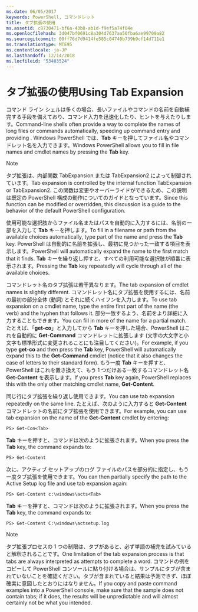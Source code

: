```yaml
---
ms.date: 06/05/2017
keywords: PowerShell, コマンドレット
title: タブ拡張の使用
ms.assetid: c8730471-bf6a-43b8-ab1d-f9ef5a74f04e
ms.openlocfilehash: 3d047bf0691c8a304d7637aa50fba6ae99709a82
ms.sourcegitcommit: 00ff76d7d9414fe585c04740b739b9cf14d711e1
ms.translationtype: MTE95
ms.contentlocale: ja-JP
ms.lasthandoff: 12/14/2018
ms.locfileid: "53403524"
---
```

# <a name="using-tab-expansion"></a><span data-ttu-id="5a1c2-103">タブ拡張の使用</span><span class="sxs-lookup"><span data-stu-id="5a1c2-103">Using Tab Expansion</span></span>

<span data-ttu-id="5a1c2-104">コマンド ライン シェルは多くの場合、長いファイルやコマンドの名前を自動補完する手段を備えており、コマンド入力を迅速化したり、ヒントを与えたりします。</span><span class="sxs-lookup"><span data-stu-id="5a1c2-104">Command-line shells often provide a way to complete the names of long files or commands automatically, speeding up command entry and providing .</span></span> <span data-ttu-id="5a1c2-105">Windows PowerShell では、**Tab** キーを押してファイル名やコマンドレット名を入力できます。</span><span class="sxs-lookup"><span data-stu-id="5a1c2-105">Windows PowerShell allows you to fill in file names and cmdlet names by pressing the **Tab** key.</span></span>

> [!NOTE]
> <span data-ttu-id="5a1c2-106">タブ拡張は、内部関数 TabExpansion または TabExpansion2 によって制御されています。</span><span class="sxs-lookup"><span data-stu-id="5a1c2-106">Tab expansion is controlled by the internal function TabExpansion or TabExpansion2.</span></span> <span data-ttu-id="5a1c2-107">この関数は変更やオーバーライドができるため、この説明は既定の PowerShell 構成の動作についてのガイドとなっています。</span><span class="sxs-lookup"><span data-stu-id="5a1c2-107">Since this function can be modified or overridden, this discussion is a guide to the behavior of the default PowerShell configuration.</span></span>

<span data-ttu-id="5a1c2-108">使用可能な選択肢からファイル名またはパスを自動的に入力するには、名前の一部を入力して **Tab** キーを押します。</span><span class="sxs-lookup"><span data-stu-id="5a1c2-108">To fill in a filename or path from the available choices automatically, type part of the name and press the **Tab** key.</span></span> <span data-ttu-id="5a1c2-109">PowerShell は自動的に名前を拡張し、最初に見つかった一致する項目を表示します。</span><span class="sxs-lookup"><span data-stu-id="5a1c2-109">PowerShell will automatically expand the name to the first match that it finds.</span></span> <span data-ttu-id="5a1c2-110">**Tab** キーを繰り返し押すと、すべての利用可能な選択肢が順番に表示されます。</span><span class="sxs-lookup"><span data-stu-id="5a1c2-110">Pressing the **Tab** key repeatedly will cycle through all of the available choices.</span></span>

<span data-ttu-id="5a1c2-111">コマンドレット名のタブ拡張は若干異なります。</span><span class="sxs-lookup"><span data-stu-id="5a1c2-111">The tab expansion of cmdlet names is slightly different.</span></span> <span data-ttu-id="5a1c2-112">コマンドレット名にタブ拡張を使用するには、名前の最初の部分全体 (動詞) とそれに続くハイフンを入力します。</span><span class="sxs-lookup"><span data-stu-id="5a1c2-112">To use tab expansion on a cmdlet name, type the entire first part of the name (the verb) and the hyphen that follows it.</span></span> <span data-ttu-id="5a1c2-113">部分一致するよう、名前をより詳細に入力することもできます。</span><span class="sxs-lookup"><span data-stu-id="5a1c2-113">You can fill in more of the name for a partial match.</span></span> <span data-ttu-id="5a1c2-114">たとえば、「**get-co**」と入力してから **Tab** キーを押した場合、PowerShell はこれを自動的に **Get-Command** コマンドレットに拡張します (文字の大文字と小文字も標準形式に変更されることにも注目してください)。</span><span class="sxs-lookup"><span data-stu-id="5a1c2-114">For example, if you type **get-co** and then press the **Tab** key, PowerShell will automatically expand this to the **Get-Command** cmdlet (notice that it also changes the case of letters to their standard form).</span></span> <span data-ttu-id="5a1c2-115">もう一度 **Tab** キーを押すと、PowerShell はこれを置き換えて、もう 1 つだけある一致するコマンドレット名 **Get-Content** を表示します。</span><span class="sxs-lookup"><span data-stu-id="5a1c2-115">If you press **Tab** key again, PowerShell replaces this with the only other matching cmdlet name, **Get-Content**.</span></span>

<span data-ttu-id="5a1c2-116">同じ行にタブ拡張を繰り返し使用できます。</span><span class="sxs-lookup"><span data-stu-id="5a1c2-116">You can use tab expansion repeatedly on the same line.</span></span> <span data-ttu-id="5a1c2-117">たとえば、次のように入力すると **Get-Content** コマンドレットの名前にタブ拡張を使用できます。</span><span class="sxs-lookup"><span data-stu-id="5a1c2-117">For example, you can use tab expansion on the name of the **Get-Content** cmdlet by entering:</span></span>

```
PS> Get-Con<Tab>
```

<span data-ttu-id="5a1c2-118">**Tab** キーを押すと、コマンドは次のように拡張されます。</span><span class="sxs-lookup"><span data-stu-id="5a1c2-118">When you press the **Tab** key, the command expands to:</span></span>

```
PS> Get-Content
```

<span data-ttu-id="5a1c2-119">次に、アクティブ セットアップのログ ファイルのパスを部分的に指定し、もう一度タブ拡張を使用できます。</span><span class="sxs-lookup"><span data-stu-id="5a1c2-119">You can then partially specify the path to the Active Setup log file and use tab expansion again:</span></span>

```
PS> Get-Content c:\windows\acts<Tab>
```

<span data-ttu-id="5a1c2-120">**Tab** キーを押すと、コマンドは次のように拡張されます。</span><span class="sxs-lookup"><span data-stu-id="5a1c2-120">When you press the **Tab** key, the command expands to:</span></span>

```
PS> Get-Content C:\windows\actsetup.log
```

> [!NOTE]
> <span data-ttu-id="5a1c2-121">タブ拡張プロセスの 1 つの制限は、タブがあると、必ず単語の補完を試みていると解釈されることです。</span><span class="sxs-lookup"><span data-stu-id="5a1c2-121">One limitation of the tab expansion process is that tabs are always interpreted as attempts to complete a word.</span></span> <span data-ttu-id="5a1c2-122">コマンドの例をコピーして PowerShell コンソールに貼り付ける場合は、サンプルにタブが含まれていないことを確認ください。タブが含まれていると結果は予測できず、ほぼ確実に意図したとおりにはなりません。</span><span class="sxs-lookup"><span data-stu-id="5a1c2-122">If you copy and paste command examples into a PowerShell console, make sure that the sample does not contain tabs; if it does, the results will be unpredictable and will almost certainly not be what you intended.</span></span>